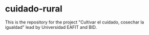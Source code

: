 # cuidado-rural
This is the repository for the project "Cultivar el cuidado, cosechar la igualdad" lead by Universidad EAFIT and BID.
